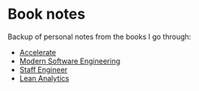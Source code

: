 # Book notes

Backup of personal notes from the books I go through:

- [Accelerate](./Accelerate.md) 
- [Modern Software Engineering](<./Modern SW Engineering.md>)
- [Staff Engineer](<./Staff Engineer.md>)
- [Lean Analytics](<./Lean Analytics.md>)

